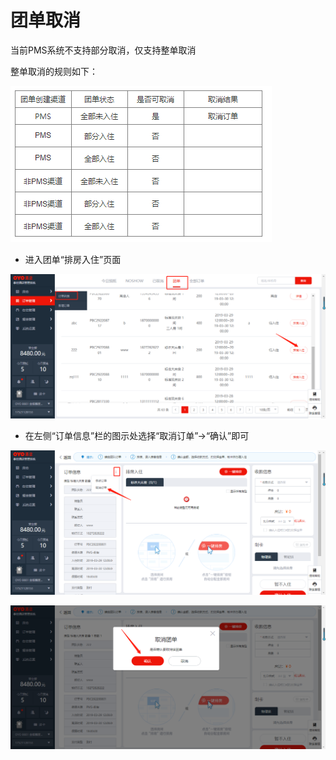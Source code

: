 # 团单取消

当前PMS系统不支持部分取消，仅支持整单取消

整单取消的规则如下：

![](../../../.gitbook/assets/image%20%28549%29.png)

* 进入团单“排房入住”页面

![](../../../.gitbook/assets/image%20%28513%29.png)

* 在左侧“订单信息”栏的图示处选择“取消订单”→“确认”即可

![](../../../.gitbook/assets/image%20%28520%29.png)

![](../../../.gitbook/assets/image%20%28310%29.png)

